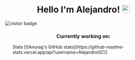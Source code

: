 <h1 align="center"> Hello I'm Alejandro! <img src="https://media.giphy.com/media/hvRJCLFzcasrR4ia7z/giphy.gif" width="25px"> </h1>

<div align="center"></div>

<img src="https://visitor-badge.glitch.me/badge?page_id=${your.username}.${your.repo.id}." alt="visitor badge"/>

<h3 align="center">Currently working on:</h3>
<ul align="center>
  	<li>💻 My Portfolio Webpage on Google SPS Program</li>
	<li>🕹️ Gamifying Game for Ternium onboarding executives</li>
	<li>📚 Tutoring</li>
</ul>

<h3 align="center">Stats</h3>
[![Anurag's GitHub stats](https://github-readme-stats.vercel.app/api?username=AlejandroGC)]





